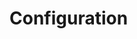 <script setup>
    import Docs from "@lesli-dev/components/lesli-working.vue"
</script>

# Configuration

<Docs />

